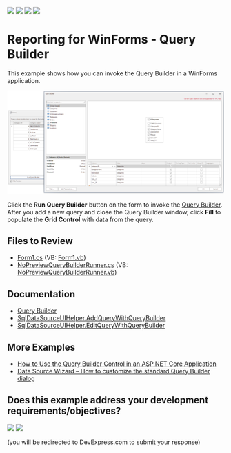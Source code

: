 <!-- default badges list -->
![](https://img.shields.io/endpoint?url=https://codecentral.devexpress.com/api/v1/VersionRange/128582906/22.2.8%2B)
[![](https://img.shields.io/badge/Open_in_DevExpress_Support_Center-FF7200?style=flat-square&logo=DevExpress&logoColor=white)](https://supportcenter.devexpress.com/ticket/details/T553576)
[![](https://img.shields.io/badge/📖_How_to_use_DevExpress_Examples-e9f6fc?style=flat-square)](https://docs.devexpress.com/GeneralInformation/403183)
[![](https://img.shields.io/badge/💬_Leave_Feedback-feecdd?style=flat-square)](#does-this-example-address-your-development-requirementsobjectives)
<!-- default badges end -->
# Reporting for WinForms - Query Builder

This example shows how you can invoke the Query Builder in a WinForms application. 

![Query Builder in a WinForms application](Images/screenshot.png)

Click the **Run Query Builder** button on the form to invoke the [Query Builder](https://docs.devexpress.com/WindowsForms/119019/common-features/data-source-wizard/query-builder). After you add a new query and close the Query Builder window, click **Fill** to populate the **Grid Control** with data from the query.

## Files to Review

* [Form1.cs](./CS/Form1.cs) (VB: [Form1.vb](./VB/Form1.vb))
* [NoPreviewQueryBuilderRunner.cs](./CS/NoPreviewQueryBuilderRunner.cs) (VB: [NoPreviewQueryBuilderRunner.vb](./VB/NoPreviewQueryBuilderRunner.vb))

## Documentation

- [Query Builder](https://docs.devexpress.com/WindowsForms/119019/common-features/data-source-wizard/query-builder)
- [SqlDataSourceUIHelper.AddQueryWithQueryBuilder](https://docs.devexpress.com/WindowsForms/DevExpress.DataAccess.UI.Sql.SqlDataSourceUIHelper.AddQueryWithQueryBuilder.overloads)
- [SqlDataSourceUIHelper.EditQueryWithQueryBuilder](https://docs.devexpress.com/WindowsForms/DevExpress.DataAccess.UI.Sql.SqlDataSourceUIHelper.EditQueryWithQueryBuilder.overloads)

## More Examples

- [How to Use the Query Builder Control in an ASP.NET Core Application](https://github.com/DevExpress-Examples/How-To-Use-Query-Builder-In-Asp-Net-Core)
- [Data Source Wizard – How to customize the standard Query Builder dialog](https://github.com/DevExpress-Examples/Reporting_data-source-wizard-how-to-customize-the-standard-query-builder-dialog-t333785)



<!-- feedback -->
## Does this example address your development requirements/objectives?

[<img src="https://www.devexpress.com/support/examples/i/yes-button.svg"/>](https://www.devexpress.com/support/examples/survey.xml?utm_source=github&utm_campaign=winforms-query-builder&~~~was_helpful=yes) [<img src="https://www.devexpress.com/support/examples/i/no-button.svg"/>](https://www.devexpress.com/support/examples/survey.xml?utm_source=github&utm_campaign=winforms-query-builder&~~~was_helpful=no)

(you will be redirected to DevExpress.com to submit your response)
<!-- feedback end -->
